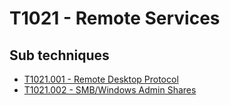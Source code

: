 # T1021 - Remote Services

## Sub techniques

* [T1021.001 - Remote Desktop Protocol](https://github.com/JYVSECTEC/PHR-model/tree/master/Data%20Collection/tactics/Lateral%20Movement/T1021/T1021.001/README.md)
* [T1021.002 - SMB/Windows Admin Shares](https://github.com/JYVSECTEC/PHR-model/tree/master/Data%20Collection/tactics/Lateral%20Movement/T1021/T1021.002/README.md)
